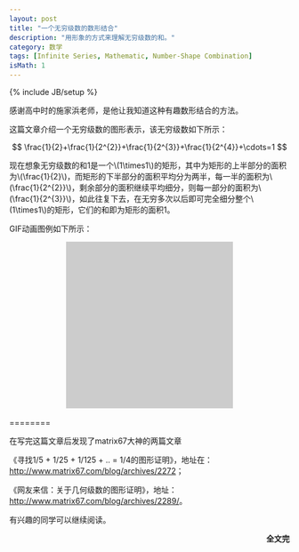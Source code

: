 ```yaml
---
layout: post
title: "一个无穷级数的数形结合"
description: "用形象的方式来理解无穷级数的和。"
category: 数学
tags: [Infinite Series, Mathematic, Number-Shape Combination]
isMath: 1
---
```

{% include JB/setup %}

<p>感谢高中时的施家浜老师，是他让我知道这种有趣数形结合的方法。</p>
<p>这篇文章介绍一个无穷级数的图形表示，该无穷级数如下所示：</p>

<p style="text-align:center;">$$ \frac{1}{2}+\frac{1}{2^{2}}+\frac{1}{2^{3}}+\frac{1}{2^{4}}+\cdots=1 $$</p>

<p>现在想象无穷级数的和1是一个\(1\times1\)的矩形，其中为矩形的上半部分的面积为\(\frac{1}{2}\)，而矩形的下半部分的面积平均分为两半，每一半的面积为\(\frac{1}{2^{2}}\)，剩余部分的面积继续平均细分，则每一部分的面积为\(\frac{1}{2^{3}}\)，如此往复下去，在无穷多次以后即可完全细分整个\(1\times1\)的矩形，它们的和即为矩形的面积1。</p>

<p>GIF动画图例如下所示：</p>
<p style="text-align:center;"><img height="300px" src="/img/post/2012-9-2-infinite-series-with-graph/graph-of-an-infinite-series.gif" width="300px" /></p>


<p>========</p>
<p>在写完这篇文章后发现了matrix67大神的两篇文章</p>
<p style="text-align:left;">《寻找1/5 + 1/25 + 1/125 + .. = 1/4的图形证明》，地址在：<br /><a href="http://www.matrix67.com/blog/archives/2272" target="_blank">http://www.matrix67.com/blog/archives/2272</a>；</p>
<p style="text-align:left;">《网友来信：关于几何级数的图形证明》，地址：<br /><a href="http://www.matrix67.com/blog/archives/2289/" target="_blank">http://www.matrix67.com/blog/archives/2289/</a>。</p>
<p>有兴趣的同学可以继续阅读。</p>
<p style="text-align:right;"><strong>全文完</strong></p>

